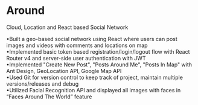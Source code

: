 # Around
Cloud, Location and React based Social Network <br />

•Built a geo-based social network using React where users can post images and videos with comments and locations on map <br />
•Implemented basic token based registration/login/logout flow with React Router v4 and server-side user authentication with JWT <br />
•Implemented "Create New Post", "Posts Around Me", "Posts In Map" with Ant Design, GeoLocation API, Google Map API <br />
•Used Git for version control to keep track of project, maintain multiple versions/releases and debug <br />
•Utilized Facial Recognition API and displayed all images with faces in “Faces Around The World” feature <br />
